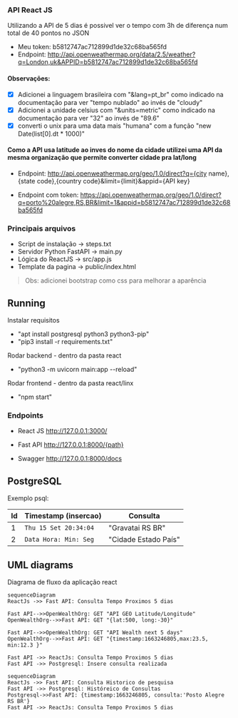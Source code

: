 
### API React JS
Utilizando a API de 5 dias é possivel ver o tempo com 3h de diferença num total de 40 pontos no JSON
- Meu token: b5812747ac712899d1de32c68ba565fd
- Endpoint: http://api.openweathermap.org/data/2.5/weather?q=London,uk&APPID=b5812747ac712899d1de32c68ba565fd
#### Observações: 
- [x] Adicionei a linguagem brasileira com "&lang=pt_br" como indicado na documentação para ver "tempo nublado" ao invés de "cloudy"
- [x] Adicionei a unidade celsius com "&units=metric" como indicado na documentação para ver "32" ao invés de "89.6"
- [x] converti o unix para uma data mais "humana" com a função "new Date(list[0].dt * 1000)"

#### Como a API usa latitude ao inves do nome da cidade utilizei uma API da mesma organização que permite converter cidade pra lat/long
- Endpoint: http://api.openweathermap.org/geo/1.0/direct?q={city name},{state code},{country code}&limit={limit}&appid={API key}

- Endpoint com token: https://api.openweathermap.org/geo/1.0/direct?q=porto%20alegre,RS,BR&limit=1&appid=b5812747ac712899d1de32c68ba565fd

### Principais arquivos
- Script de instalação			-> steps.txt
- Servidor Python FastAPI 	-> main.py
- Lógica do ReactJS 				-> src/app.js
- Template da pagina 			-> public/index.html

>Obs: adicionei bootstrap como css para melhorar a aparência

## Running
Instalar requisitos
- "apt install postgresql python3 python3-pip"
- "pip3 install -r requirements.txt"

Rodar backend - dentro da pasta react
- "python3 -m uvicorn main:app --reload"

Rodar frontend - dentro da pasta react/linx
- "npm start" 

### Endpoints
- React JS
http://127.0.0.1:3000/

- Fast API
http://127.0.0.1:8000/{path}

- Swagger
http://127.0.0.1:8000/docs

## PostgreSQL

Exemplo psql: 

| Id               |Timestamp (insercao)           |Consulta                         |
|----------------|-------------------------------|-----------------------------|
|1               | `Thu 15 Set 20:34:04`         |"Gravatai RS BR"            |
|2               | `Data Hora: Min: Seg`         |"Cidade Estado País"            |



## UML diagrams

Diagrama de fluxo da aplicação react

```mermaid
sequenceDiagram
ReactJs ->> Fast API: Consulta Tempo Proximos 5 dias

Fast API-->>OpenWealthOrg: GET "API GEO Latitude/Longitude"
OpenWealthOrg-->>Fast API: GET "{lat:500, long:-30}"

Fast API-->>OpenWealthOrg: GET "API Wealth next 5 days"
OpenWealthOrg-->>Fast API: GET "{timestamp:1663246805,max:23.5, min:12.3 }"

Fast API ->> ReactJs: Consulta Tempo Proximos 5 dias
Fast API ->> Postgresql: Insere consulta realizada

```

```mermaid
sequenceDiagram
ReactJs ->> Fast API: Consulta Historico de pesquisa
Fast API ->> Postgresql: Históreico de Consultas
Postgresql->>Fast API: {timestamp:1663246805, consulta:'Posto Alegre RS BR'}
Fast API ->> ReactJs: Consulta Tempo Proximos 5 dias
```
